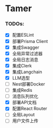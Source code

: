 # Tamer

### TODOs:

- [x] 配置ESLint
- [x] 部署Prisma Client
- [x] 集成Swagger
- [x] 全局异常过滤器
- [x] 全局日志消息
- [x] 集成Clerk
- [x] 集成Langchain
- [x] LLM选型
- [ ] Nest部署Docker
- [ ] 集成Redis
- [ ] 消息队列优化
- [x] 部署API文档
- [x] 配置React Router
- [ ] 全局Layout
- [ ] 用户文件上传